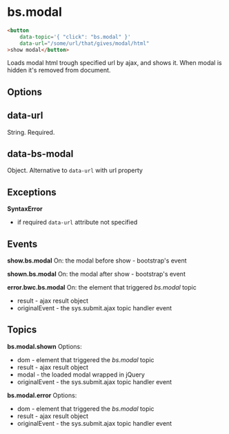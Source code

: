 bs.modal
========

``` html
<button
    data-topic='{ "click": "bs.modal" }'
    data-url="/some/url/that/gives/modal/html"
>show modal</button>
```

Loads modal html trough specified url by ajax, and shows it. When modal is hidden it's removed from document.

Options
-------

data-url
--------

String. Required.

data-bs-modal
-------------

Object. Alternative to ```data-url``` with url property


Exceptions
----------

**SyntaxError**
* if required ```data-url``` attribute not specified


Events
--------

**show.bs.modal**
On: the modal before show - bootstrap's event

**shown.bs.modal**
On: the modal after show - bootstrap's event

**error.bwc.bs.modal**
On: the element that triggered *bs.modal* topic
* result - ajax result object
* originalEvent - the sys.submit.ajax topic handler event


Topics
------

**bs.modal.shown**
Options:
* dom - element that triggered the *bs.modal* topic
* result - ajax result object
* modal - the loaded modal wrapped in jQuery
* originalEvent - the sys.submit.ajax topic handler event


**bs.modal.error**
Options:
* dom - element that triggered the *bs.modal* topic
* result - ajax result object
* originalEvent - the sys.submit.ajax topic handler event
